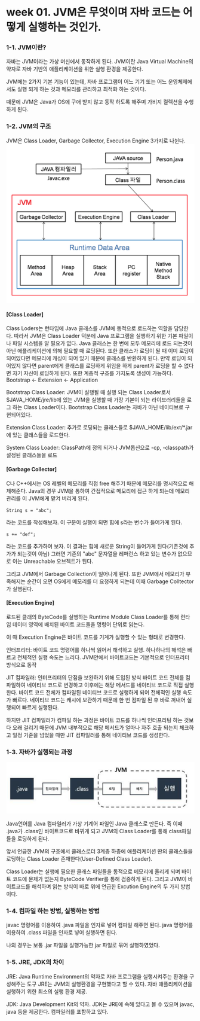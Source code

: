 # week 01. JVM은 무엇이며 자바 코드는 어떻게 실행하는 것인가.

### 1-1. JVM이란?
자바는 JVM이라는 가상 머신에서 동작하게 된다.
JVM이란 Java Virtual Machine의 약자로 자바 기반의 애플리케이션을 위한 실행 환경을 제공한다.
 
JVM에는 2가지 기본 기능이 있는데, 자바 프로그램이 어느 기기 또는 어느 운영체제에서도 실행 되게 하는 것과
메모리를 관리하고 최적화 하는 것이다.

때문에 JVM은 Java가 OS에 구애 받지 않고 동작 하도록 해주며 가비지 컬렉션을 수행하게 된다.


### 1-2. JVM의 구조
JVM은 Class Loader, Garbage Collector, Execution Engine 3가지로 나뉜다.
![01](image/01.png)

#### [Class Loader]
Class Loders는 런타임에 Java 클래스를 JVM에 동적으로 로드하는 역할을 담당한다.
따라서 JVM은 Class Loader 덕분에 Java 프로그램을 실행하기 위한 기본 파일이나 파일 시스템을 알 필요가 없다.
Java 클래스는 한 번에 모두 메모리에 로드 되는것이 아닌 애플리케이션에 의해 필요할 때 로딩된다. 또한 클래스가 로딩이 될 때 이미 로딩이 되어있다면 메모리에 캐싱이 되어 있기 때문에 클래스를 반환하게 된다.
만약 로딩이 되어있지 않다면 parent에게 클래스를 로딩하게 위임을 하게 parent가 로딩을 할 수 없다면 자기 자신이 로딩하게 된다. 
또한 계층적 구조를 가지도록 생성이 가능하다. Bootstrap <- Extension <- Application

Bootstrap Class Loader: JVM이 실행될 때 실행 되는 Class Loader로서 $JAVA_HOME/jre/lib에 있는 JVM을 실행할 때
가장 기본이 되는 라이브러리들을 로그 하는 Class Loader이다. Bootstrap Class Loader는 자바가 아닌 네이티브로 구현되어있다.

Extension Class Loader: 추가로 로딩되는 클래스들로 $JAVA_HOME/lib/ext/*.jar에 있는 클래스들을 로드한다.

System Class Loader: ClassPath에 정의 되거나 JVM옵션으로 -cp, -classpath가 설정된 클래스들을 로드

#### [Garbage Collector]
C나 C++에서는 OS 레벨의 메모리를 직접 free 해주기 때문에 메모리를 명시적으로 해제해준다.
Java의 경우 JVM을 통하여 간접적으로 메모리에 접근 하게 되는데 메모리 관리를 이 JVM에게 맡겨 버리게 된다.

```
String s = "abc";
```
라는 코드를 작성해보자. 이 구문이 실행이 되면 힙에 s라는 변수가 들어가게 된다.
```
s += "def";
```
라는 코드를 추가하여 보자. 이 결과는 힙에 새로운 String이 들어가게 된다(기존것에 추가가 되는것이 아님)
그러면 기존의 "abc" 문자열을 레퍼런스 하고 있는 변수가 없으므로 이는 Unreachable 오브젝트가 된다.

그리고 JVM에서 Garbage Collection이 일어나게 된다.
또한 JVM에서 메모리가 부족해지는 순간이 오면 OS에게 메모리를 더 요청하게 되는데 이때 Garbage Colltector가 실행된다.

#### [Execution Engine]
로드된 클래의 ByteCode를 실행하는 Runtime Module
Class Loader를 통해 런타임 데이터 영역에 배치된 바이트 코드들을 명령어 단위로 읽는다.

이 때 Execution Engine은 바이트 코드를 기계가 실행할 수 있는 형태로 변경한다.

인터프리터: 바이트 코드 명령어를 하나씩 읽어서 해석하고 실행.
하나하나의 해석은 빠르고 전체적인 실행 속도는 느리다. JVM안에서 바이트코드는 기본적으로 인터프리터 방식으로 동작

JIT 컴파일러: 인터프리터의 단점을 보완하기 위해 도입된 방식
바이트 코드 전체를 컴파일하여 네이티브 코드로 변경하고 이후에는 해당 메서드를 네이티브 코드로 직접 실행한다.
바이트 코드 전체가 컴파일된 네이티브 코드로 실행하게 되어 전체적인 실행 속도가 빠르다.
네이티브 코드는 캐시에 보관하기 때문에 한 번 컴파일 된 후 바로 꺼내어 실행되어 빠르게 실행된다.

하지만 JIT 컴파일러가 컴파일 하는 과정은 바이트 코드를 하나씩 인터프리팅 하는 것보다 오래 걸리기 때문에 JVM 내부적으로 해당 메서드가 얼마나 자주 호출 되는지 체크하고 일정 기준을 넘었을 때만 JIT 컴파일러를 통해 네이티브 코드를 생성한다.

### 1-3. 자바가 실행되는 과정

![02](image/02.png)

Java언어를 Java 컴파일러가 가상 기계어 파일인 Java 클래스로 만든다.
즉 이때 .java가 .class인 바이트코드로 바뀌게 되고 JVM의 Class Loader를 통해 class파일들을 로딩하게 된다.

앞서 언급한 JVM의 구조에서 클래스로더 3계층 하층에 애플리케이션 딴의 클래스들을 로딩하는 Class Loader 존재한다(User-Defined Class Loader).

Class Loader는 실행에 필요한 클래스 파일들을 동적으로 메모리에 올리게 되며 바이트 코드에 문제가 없는지 ByteCode Verifier를 통해 검증하게 된다.
그리고 JVM이 바이트코드를 해석하며 읽는 방식이 바로 위에 언급한 Excution Engine의 두 가지 방법이다.

### 1-4. 컴파일 하는 방법, 실행하는 방법
javac 명령어를 이용하여 .java 파일을 인자로 넣어 컴파일 해주면 된다.
java 명령어를 이용하여 .class 파일을 인자로 넣어 실행하면 된다.

나의 경우는 보통 .jar 파일을 실행가능한 jar 파일로 묶어 실행하였었다. 

### 1-5. JRE, JDK의 차이

JRE: Java Runtime Environment의 약자로 자바 프로그램을 실행시켜주는 환경을 구성해주는 도구
JRE는 JVM의 실행환경을 구현했다고 할 수 있다. 자바 애플리케이션을 실행하기 위한 최소의 실행 환경 제공.

JDK: Java Development Kit의 약자.
JDK는 JRE에 속해 있다고 볼 수 있으며 javac, java 등을 제공한다.
컴파일러를 포함하고 있다.
 
